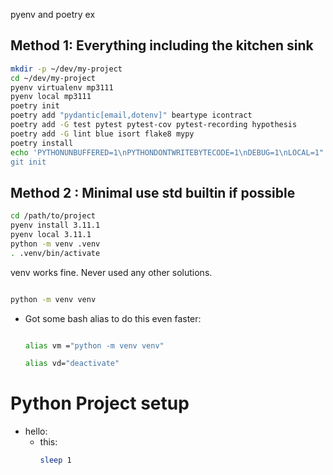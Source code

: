 
pyenv and poetry 
ex
## Method 1: Everything including the kitchen sink

```bash
mkdir -p ~/dev/my-project 
cd ~/dev/my-project
pyenv virtualenv mp3111
pyenv local mp3111
poetry init
poetry add "pydantic[email,dotenv]" beartype icontract
poetry add -G test pytest pytest-cov pytest-recording hypothesis
poetry add -G lint blue isort flake8 mypy
poetry install
echo 'PYTHONUNBUFFERED=1\nPYTHONDONTWRITEBYTECODE=1\nDEBUG=1\nLOCAL=1" > .env.local
git init
```

## Method 2 : Minimal use std builtin if possible
```bash
cd /path/to/project 
pyenv install 3.11.1
pyenv local 3.11.1
python -m venv .venv
. .venv/bin/activate
```

 venv works fine. Never used any other solutions.

```bash

python -m venv venv

```

- Got some bash alias to do this even faster:
	
	```bash
	
	alias vm ="python -m venv venv"
	
	alias vd="deactivate"
	
	```

# Python Project setup 
- hello:
	- this:
		```bash
		sleep 1
		```
